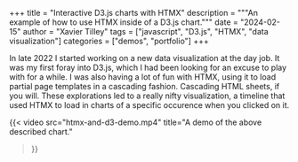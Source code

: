 +++
title = "Interactive D3.js charts with HTMX"
description = """An example of how to use HTMX inside of a D3.js chart."""
date = "2024-02-15"
author = "Xavier Tilley"
tags = ["javascript", "D3.js", "HTMX", "data visualization"]
categories = ["demos", "portfolio"]
+++

In late 2022 I started working on a new data visualization at the day job. It was my first foray into D3.js, which I had been looking for an excuse to play with for a while. I was also having a lot of fun with HTMX, using it to load partial page templates in a cascading fashion. Cascading HTML sheets, if you will. These explorations led to a really nifty visualization, a timeline that used HTMX to load in charts of a specific occurence when you clicked on it.

{{< video src="htmx-and-d3-demo.mp4"
  title="A demo of the above described chart."
>}}